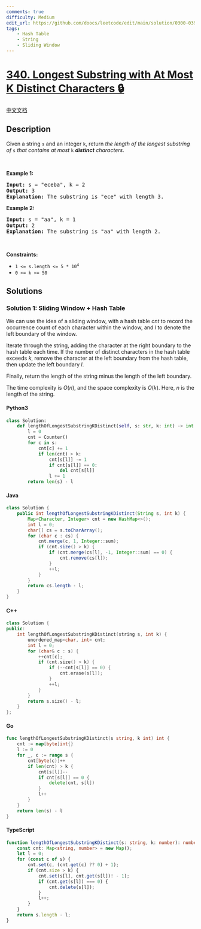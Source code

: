 ```yaml
---
comments: true
difficulty: Medium
edit_url: https://github.com/doocs/leetcode/edit/main/solution/0300-0399/0340.Longest%20Substring%20with%20At%20Most%20K%20Distinct%20Characters/README_EN.md
tags:
    - Hash Table
    - String
    - Sliding Window
---
```


<!-- problem:start -->

# [340. Longest Substring with At Most K Distinct Characters 🔒](https://leetcode.com/problems/longest-substring-with-at-most-k-distinct-characters)

[中文文档](/solution/0300-0399/0340.Longest%20Substring%20with%20At%20Most%20K%20Distinct%20Characters/README.md)

## Description

<!-- description:start -->

<p>Given a string <code>s</code> and an integer <code>k</code>, return <em>the length of the longest </em><span data-keyword="substring-nonempty"><em>substring</em></span><em> of</em> <code>s</code> <em>that contains at most</em> <code>k</code> <em><strong>distinct</strong> characters</em>.</p>

<p>&nbsp;</p>
<p><strong class="example">Example 1:</strong></p>

<pre>
<strong>Input:</strong> s = &quot;eceba&quot;, k = 2
<strong>Output:</strong> 3
<strong>Explanation:</strong> The substring is &quot;ece&quot; with length 3.</pre>

<p><strong class="example">Example 2:</strong></p>

<pre>
<strong>Input:</strong> s = &quot;aa&quot;, k = 1
<strong>Output:</strong> 2
<strong>Explanation:</strong> The substring is &quot;aa&quot; with length 2.
</pre>

<p>&nbsp;</p>
<p><strong>Constraints:</strong></p>

<ul>
	<li><code>1 &lt;= s.length &lt;= 5 * 10<sup>4</sup></code></li>
	<li><code>0 &lt;= k &lt;= 50</code></li>
</ul>

<!-- description:end -->

## Solutions

<!-- solution:start -->

### Solution 1: Sliding Window + Hash Table

We can use the idea of a sliding window, with a hash table $\textit{cnt}$ to record the occurrence count of each character within the window, and $\textit{l}$ to denote the left boundary of the window.

Iterate through the string, adding the character at the right boundary to the hash table each time. If the number of distinct characters in the hash table exceeds $k$, remove the character at the left boundary from the hash table, then update the left boundary $\textit{l}$.

Finally, return the length of the string minus the length of the left boundary.

The time complexity is $O(n)$, and the space complexity is $O(k)$. Here, $n$ is the length of the string.

<!-- tabs:start -->

#### Python3

```python
class Solution:
    def lengthOfLongestSubstringKDistinct(self, s: str, k: int) -> int:
        l = 0
        cnt = Counter()
        for c in s:
            cnt[c] += 1
            if len(cnt) > k:
                cnt[s[l]] -= 1
                if cnt[s[l]] == 0:
                    del cnt[s[l]]
                l += 1
        return len(s) - l
```

#### Java

```java
class Solution {
    public int lengthOfLongestSubstringKDistinct(String s, int k) {
        Map<Character, Integer> cnt = new HashMap<>();
        int l = 0;
        char[] cs = s.toCharArray();
        for (char c : cs) {
            cnt.merge(c, 1, Integer::sum);
            if (cnt.size() > k) {
                if (cnt.merge(cs[l], -1, Integer::sum) == 0) {
                    cnt.remove(cs[l]);
                }
                ++l;
            }
        }
        return cs.length - l;
    }
}
```

#### C++

```cpp
class Solution {
public:
    int lengthOfLongestSubstringKDistinct(string s, int k) {
        unordered_map<char, int> cnt;
        int l = 0;
        for (char& c : s) {
            ++cnt[c];
            if (cnt.size() > k) {
                if (--cnt[s[l]] == 0) {
                    cnt.erase(s[l]);
                }
                ++l;
            }
        }
        return s.size() - l;
    }
};
```

#### Go

```go
func lengthOfLongestSubstringKDistinct(s string, k int) int {
	cnt := map[byte]int{}
	l := 0
	for _, c := range s {
		cnt[byte(c)]++
		if len(cnt) > k {
			cnt[s[l]]--
			if cnt[s[l]] == 0 {
				delete(cnt, s[l])
			}
			l++
		}
	}
	return len(s) - l
}
```

#### TypeScript

```ts
function lengthOfLongestSubstringKDistinct(s: string, k: number): number {
    const cnt: Map<string, number> = new Map();
    let l = 0;
    for (const c of s) {
        cnt.set(c, (cnt.get(c) ?? 0) + 1);
        if (cnt.size > k) {
            cnt.set(s[l], cnt.get(s[l])! - 1);
            if (cnt.get(s[l]) === 0) {
                cnt.delete(s[l]);
            }
            l++;
        }
    }
    return s.length - l;
}
```

<!-- tabs:end -->

<!-- solution:end -->

<!-- problem:end -->
